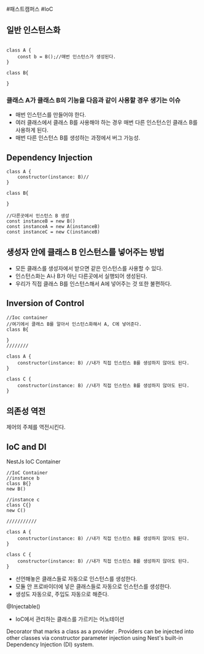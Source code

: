 #패스트캠퍼스 #IoC 

## 일반 인스턴스화
```node

class A {
	const b = B();//매번 인스턴스가 생성된다.
}

class B{

}
```
### 클래스 A가 클래스 B의 기능을 다음과 같이 사용할 경우 생기는 이슈
- 매번 인스턴스를 만들어야 한다.
- 여러 클래스에서 클래스 B를 사용해야 하는 경우 매번 다른 인스턴스인 클래스 B를 사용하게 된다.
- 매번 다른 인스턴스 B를 생성하는 과정에서 버그 가능성.

## Dependency Injection

```node
class A {
	constructor(instance: B)//
}

class B{

}

//다른곳에서 인스턴스 B 생성
const instanceB = new B()
const instanceA = new A(instanceB)
const instanceC = new C(instanceB)
```
## 생성자 안에 클래스 B 인스턴스를 넣어주는 방법
- 모든 클래스를 생성자에서 받으면 같은 인스턴스를 사용할 수 있다.
- 인스턴스화는 A나 B가 아닌 다른곳에서 실행되어 생성된다.
- 우리가 직접 클래스 B를 인스턴스해서 A에 넣어주는 것 또한 불편하다.

## Inversion of Control
```node
//Ioc container
//여기에서 클래스 B를 알아서 인스턴스화해서 A, C에 넣어준다.
class B{

}
////////

class A {
	constructor(instance: B) //내가 직접 인스턴스 B를 생성하지 않아도 된다.
}

class C {
	constructor(instance: B) //내가 직접 인스턴스 B를 생성하지 않아도 된다.
}

```

## 의존성 역전
제어의 주체를 역전시킨다.

## IoC and DI
NestJs IoC Container
```node
//IoC Container
//instance b
class B{}
new B()

//instance c
class C{}
new C()

///////////

class A {
	constructor(instance: B) //내가 직접 인스턴스 B를 생성하지 않아도 된다.
}

class C {
	constructor(instance: B) //내가 직접 인스턴스 B를 생성하지 않아도 된다.
}

```
- 선언해놓은 클래스들로 자동으로 인스턴스를 생성한다.
- 모듈 안 프로바이더에 넣은 클래스들로 자동으로 인스턴스를 생성한다.
- 생성도 자동으로, 주입도 자동으로 해준다.

@Injectable()
- IoC에서 관리하는 클래스를 가르키는 어노테이션

Decorator that marks a class as a provider . Providers can be injected into other classes via constructor parameter injection using Nest's built-in Dependency Injection (DI)  system.
